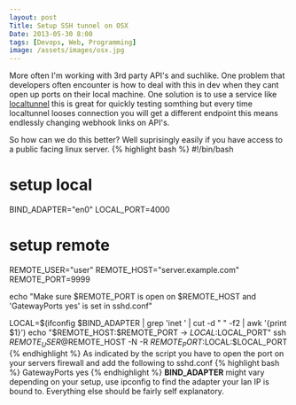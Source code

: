 ```yaml
---
layout: post
Title: Setup SSH tunnel on OSX
Date: 2013-05-30 8:00
tags: [Devops, Web, Programming]
image: /assets/images/osx.jpg
---
```


More often I'm working with 3rd party API's and suchlike. One problem that developers often encounter is how to deal with this in dev when they cant open up ports on their local machine. One solution is to use a service like [localtunnel](http://progrium.com/localtunnel/) this is great for quickly testing somthing but every time localtunnel looses connection you will get a different endpoint this means endlessly changing webhook links on API's.

So how can we do this better? Well suprisingly easily if you have access to a public facing linux server.
{% highlight bash %}
#!/bin/bash

# setup local
BIND_ADAPTER="en0"
LOCAL_PORT=4000

# setup remote
REMOTE_USER="user"
REMOTE_HOST="server.example.com"
REMOTE_PORT=9999

echo "Make sure $REMOTE_PORT is open on $REMOTE_HOST and 'GatewayPorts yes' is set in sshd.conf"

LOCAL=$(ifconfig $BIND_ADAPTER | grep 'inet ' | cut -d " " -f2 | awk '{print $1}')
echo "$REMOTE_HOST:$REMOTE_PORT -> $LOCAL:$LOCAL_PORT"
ssh $REMOTE_USER@$REMOTE_HOST -N -R $REMOTE_PORT:$LOCAL:$LOCAL_PORT
{% endhighlight %}
As indicated by the script you have to open the port on your servers firewall and add the following to sshd.conf
{% highlight bash %}
GatewayPorts yes
{% endhighlight %}
**BIND_ADAPTER** might vary depending on your setup, use ipconfig to find the adapter your lan IP is bound to. Everything else should be fairly self explanatory.
